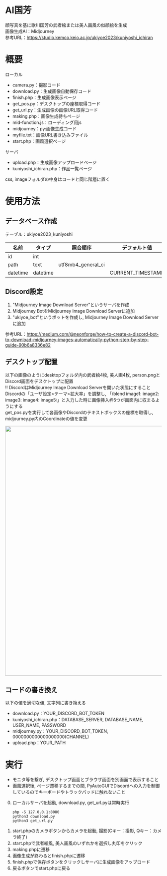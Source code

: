 # AI国芳
顔写真を基に歌川国芳の武者絵または美人画風の似顔絵を生成<br>
画像生成AI：Midjourney<br>
参考URL：https://studio.kemco.keio.ac.jp/ukiyoe2023/kuniyoshi_ichiran

# 概要
ローカル                                 
- camera.py：撮影コード
- download.py：生成画像自動保存コード
- finish.php：生成画像表示ページ
- get_pos.py：デスクトップの座標取得コード
- get_url.py：生成画像の画像URL取得コード
- making.php：画像生成待ちページ
- mid-function.js：ローディング用js
- midjourney：py:画像生成コード
- myfile.txt：画像URL書き込みファイル
- start.php：画風選択ページ

サーバ
- upload.php：生成画像アップロードページ
- kuniyoshi_ichiran.php：作品一覧ページ

css, imageフォルダの中身はコードと同じ階層に置く

# 使用方法
## データベース作成
テーブル：ukiyoe2023_kuniyoshi

| 名前 | タイプ | 照合順序 | デフォルト値 | その他 |  
| -------- | -------- | ------------------ | ----------------- | -------------- |
|    id    |   int    |  　|  | AUTO_INCREMENT |
|   path   |   text   | utf8mb4_general_ci |  |  |
| datetime | datetime |  | CURRENT_TIMESTAMP |  |

## Discord設定
1. "Midjourney Image Download Server"というサーバを作成
2. Midjourney BotをMidjourney Image Download Serverに追加
3. "ukiyoe_bot"というボットを作成し, Midjourney Image Download Serverに追加

参考URL：https://medium.com/@neonforge/how-to-create-a-discord-bot-to-download-midjourney-images-automatically-python-step-by-step-guide-90b6a8336e82

## デスクトップ配置
以下の画像のようにdesktopフォルダ内の武者絵4枚, 美人画4枚, person.pngとDiscord画面をデスクトップに配置<br>
!! DiscordはMidjourney Image Download Serverを開いた状態にすること<br>
Discordの「ユーザ設定>テーマ>拡大率」を調整し, 「/blend image1: image2: image3: image4: image5:」と入力した時に画像挿入枠5つが画面内に収まるようにする<br>
get_pos.pyを実行して各画像やDiscordのテキストボックスの座標を取得し, midjourney.py内のCoordinateの値を変更

<img src="https://github.com/kemco2019/ukiyoe_kuniyoshi/assets/128669621/fc8b7200-7cd7-4877-81b8-219ce9509432" width="800">

## コードの書き換え
以下の値を適切な値, 文字列に書き換える
- download.py：YOUR_DISCORD_BOT_TOKEN
- kuniyoshi_ichiran.php：DATABASE_SERVER, DATABASE_NAME, USER_NAME, PASSWORD
- midjourney.py：YOUR_DISCORD_BOT_TOKEN, 0000000000000000000(CHANNEL)
- upload.php：YOUR_PATH

# 実行
- モニタ等を繋ぎ, デスクトップ画面とブラウザ画面を別画面で表示すること
- 画風選択後, ページ遷移するまでの間, PyAutoGUIでDiscordへの入力を制御しているのでキーボードやトラックパッドに触れないこと

0. ローカルサーバを起動, download.py, get_url.pyは常時実行
   ```
   php -S 127.0.0.1:8080
   python3 download.py
   python3 get_url.py
   ```
1. start.phpのカメラボタンからカメラを起動, 撮影(Cキー：撮影, Qキー：カメラ終了)
2. start.phpで武者絵風, 美人画風のいずれかを選択し丸印をクリック
3. making.phpに遷移
4. 画像生成が終わるとfinish.phpに遷移
5. finish.phpで保存ボタンをクリックしサーバに生成画像をアップロード
6. 戻るボタンでstart.phpに戻る
